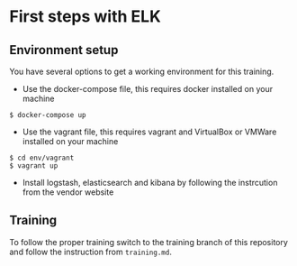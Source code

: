 # First steps with ELK 

## Environment setup

You have several options to get a working environment for this training.

* Use the docker-compose file, this requires docker installed on your machine
```
$ docker-compose up
```
* Use the vagrant file, this requires vagrant and VirtualBox or VMWare installed on your machine
```
$ cd env/vagrant
$ vagrant up
```
* Install logstash, elasticsearch and kibana by following the instrcution from the vendor website

## Training

To follow the proper training switch to the training branch of this repository and follow the instruction from 
`training.md`.
